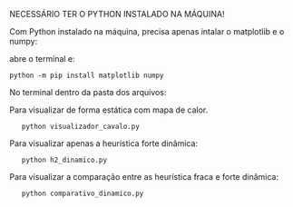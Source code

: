 NECESSÁRIO TER O PYTHON INSTALADO NA MÁQUINA!

Com Python instalado na máquina, precisa apenas intalar o matplotlib e o numpy: 

abre o terminal e:
```
python -m pip install matplotlib numpy

```
No terminal dentro da pasta dos arquivos:

Para visualizar de forma estática com mapa de calor.

 ```
	python visualizador_cavalo.py

 ```
Para visualizar apenas a heurística forte dinâmica:

 ```
	python h2_dinamico.py
 ```
Para visualizar a comparação entre as heurística fraca e forte dinâmica:

 ```
	python comparativo_dinamico.py
 ```
